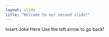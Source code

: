 ```yaml
---
layout: slide
title: "Welcome to our second slide!"
---
```

Insert Joke Here
Use the left arrow to go back!
